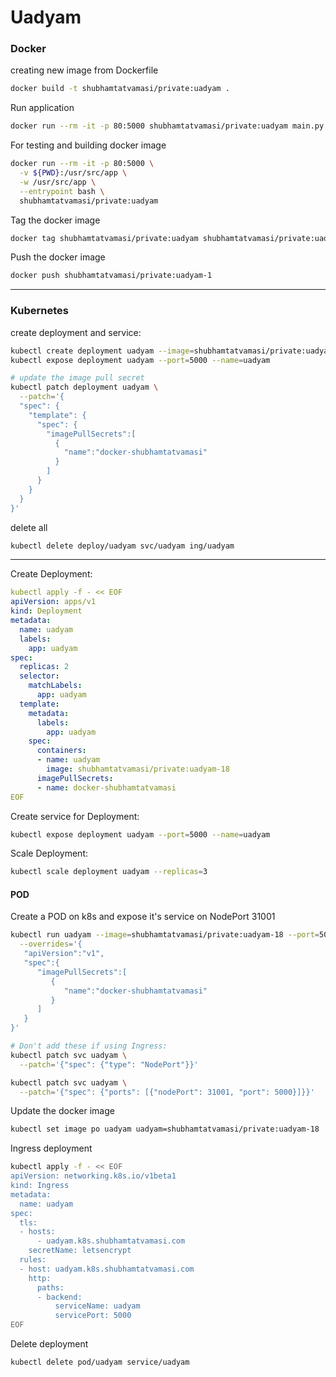# Uadyam

### Docker

creating new image from Dockerfile
```bash
docker build -t shubhamtatvamasi/private:uadyam .
```

Run application
```bash
docker run --rm -it -p 80:5000 shubhamtatvamasi/private:uadyam main.py
```

For testing and building docker image
```bash
docker run --rm -it -p 80:5000 \
  -v ${PWD}:/usr/src/app \
  -w /usr/src/app \
  --entrypoint bash \
  shubhamtatvamasi/private:uadyam
```

Tag the docker image
```bash
docker tag shubhamtatvamasi/private:uadyam shubhamtatvamasi/private:uadyam-1
```

Push the docker image
```bash
docker push shubhamtatvamasi/private:uadyam-1
```
---

### Kubernetes

create deployment and service:
```bash
kubectl create deployment uadyam --image=shubhamtatvamasi/private:uadyam-18
kubectl expose deployment uadyam --port=5000 --name=uadyam

# update the image pull secret
kubectl patch deployment uadyam \
  --patch='{
  "spec": {
    "template": {
      "spec": {
        "imagePullSecrets":[
          {
            "name":"docker-shubhamtatvamasi"
          }
        ]
      }
    }
  }
}'
```

delete all
```bash
kubectl delete deploy/uadyam svc/uadyam ing/uadyam
```
---

Create Deployment:
```yaml
kubectl apply -f - << EOF
apiVersion: apps/v1
kind: Deployment
metadata:
  name: uadyam
  labels:
    app: uadyam
spec:
  replicas: 2
  selector:
    matchLabels:
      app: uadyam
  template:
    metadata:
      labels:
        app: uadyam
    spec:
      containers:
      - name: uadyam
        image: shubhamtatvamasi/private:uadyam-18
      imagePullSecrets:
      - name: docker-shubhamtatvamasi
EOF
```

Create service for Deployment:
```bash
kubectl expose deployment uadyam --port=5000 --name=uadyam
```

Scale Deployment:
```bash
kubectl scale deployment uadyam --replicas=3
```

#### POD

Create a POD on k8s and expose it's service on NodePort 31001
```bash
kubectl run uadyam --image=shubhamtatvamasi/private:uadyam-18 --port=5000 --expose \
  --overrides='{
   "apiVersion":"v1",
   "spec":{
      "imagePullSecrets":[
         {
            "name":"docker-shubhamtatvamasi"
         }
      ]
   }
}'

# Don't add these if using Ingress:
kubectl patch svc uadyam \
  --patch='{"spec": {"type": "NodePort"}}'

kubectl patch svc uadyam \
  --patch='{"spec": {"ports": [{"nodePort": 31001, "port": 5000}]}}'
```

Update the docker image
```bash
kubectl set image po uadyam uadyam=shubhamtatvamasi/private:uadyam-18
```

Ingress deployment
```bash
kubectl apply -f - << EOF
apiVersion: networking.k8s.io/v1beta1
kind: Ingress
metadata:
  name: uadyam
spec:
  tls:
  - hosts:
      - uadyam.k8s.shubhamtatvamasi.com
    secretName: letsencrypt
  rules:
  - host: uadyam.k8s.shubhamtatvamasi.com
    http:
      paths:
      - backend:
          serviceName: uadyam
          servicePort: 5000
EOF
```

Delete deployment
```bash
kubectl delete pod/uadyam service/uadyam
```

